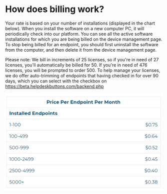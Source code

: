 # How does billing work?

Your rate is based on your number of installations (displayed in the chart below).    When you install the software on a new computer PC, it will periodically check into our platform. You can see all the active software installations for which you are being billed on the device management page. To stop being billed for an endpoint, you should first uninstall the software from the computer, and then delete it from the device management page.

Please note: We bill in increments of 25 licenses, so if you're in need of 27 licenses, you'll automatically be billed for 50. If you're in need of 476 licenses, you will be prompted to order 500. To help manage your licenses, we do offer auto-trimming of endpoints that having checked in for over 90 days, which you can select with the checkbox on https://beta.helpdeskbuttons.com/backend.php

![alt text](images/pricing.png "Pricing")